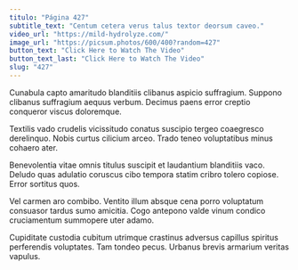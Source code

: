 ```yaml
---
titulo: "Página 427"
subtitle_text: "Centum cetera verus talus textor deorsum caveo."
video_url: "https://mild-hydrolyze.com/"
image_url: "https://picsum.photos/600/400?random=427"
button_text: "Click Here to Watch The Video"
button_text_last: "Click Here to Watch The Video"
slug: "427"
---
```


Cunabula capto amaritudo blanditiis clibanus aspicio suffragium. Suppono clibanus suffragium aequus verbum. Decimus paens error creptio conqueror viscus doloremque.

Textilis vado crudelis vicissitudo conatus suscipio tergeo coaegresco derelinquo. Nobis curtus cilicium arceo. Trado teneo voluptatibus minus cohaero ater.

Benevolentia vitae omnis titulus suscipit et laudantium blanditiis vaco. Deludo quas adulatio coruscus cibo tempora statim cribro tolero copiose. Error sortitus quos.

Vel carmen aro combibo. Ventito illum absque cena porro voluptatum consuasor tardus sumo amicitia. Cogo antepono valde vinum condico cruciamentum summopere uter adamo.

Cupiditate custodia cubitum utrimque crastinus adversus capillus spiritus perferendis voluptates. Tam tondeo pecus. Urbanus brevis armarium veritas vapulus.

